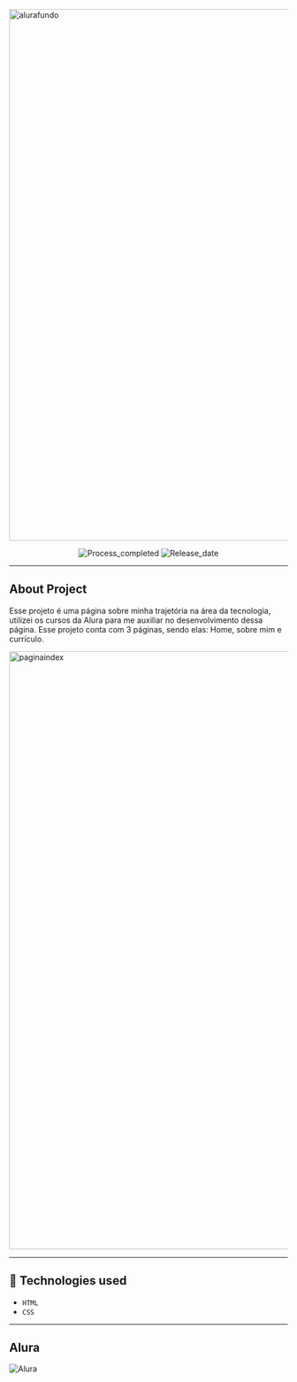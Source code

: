 <img width="auto" height="960" alt="alurafundo" src="https://github.com/user-attachments/assets/bb5cf4a2-e28b-4c7b-bb77-94fbcccf98d9" />
<p align="center">
    <img 
        alt="Process_completed" 
        title="Processo" 
        src="https://img.shields.io/badge/Process-Completed-green"
      />
      <img 
        alt="Release_date" 
        title="Release_date" 
        src="https://img.shields.io/badge/Release date-July-red"
      />
</p>

---
## About Project
Esse projeto é uma página sobre minha trajetória na área da tecnologia, utilizei os cursos da Alura para me auxiliar no desenvolvimento dessa página.
Esse projeto conta com 3 páginas, sendo elas: Home, sobre mim e currículo.

<img width="1903" height="1080" alt="paginaindex" src="https://github.com/user-attachments/assets/fcf29163-1746-48b7-87ec-686cb7f23f68" />

---
## 🔌 Technologies used


- `HTML`
- `CSS`

---
## Alura
<img 
    alt="Alura" 
    title="Alura" 
    src="https://img.shields.io/badge/Created%20with%20Alura's%20course-018CDB"
/>
